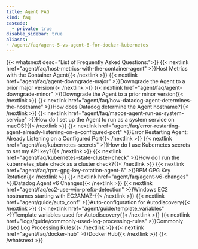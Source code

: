 ```yaml
---
title: Agent FAQ
kind: faq
cascade: 
  - private: true
disable_sidebar: true
aliases:
- /agent/faq/agent-5-vs-agent-6-for-docker-kubernetes
---
```


{{< whatsnext desc="List of Frequently Asked Questions:">}}
    {{< nextlink href="agent/faq/host-metrics-with-the-container-agent" >}}Host Metrics with the Container Agent{{< /nextlink >}}
    {{< nextlink href="agent/faq/agent-downgrade-major" >}}Downgrade the Agent to a prior major version{{< /nextlink >}}
    {{< nextlink href="agent/faq/agent-downgrade-minor" >}}Downgrade the Agent to a prior minor version{{< /nextlink >}}
    {{< nextlink href="agent/faq/how-datadog-agent-determines-the-hostname" >}}How does Datadog determine the Agent hostname?{{< /nextlink >}}
    {{< nextlink href="agent/faq/macos-agent-run-as-system-service" >}}How do I set up the Agent to run as a system service on macOS?{{< /nextlink >}}
    {{< nextlink href="agent/faq/error-restarting-agent-already-listening-on-a-configured-port" >}}Error Restarting Agent: Already Listening on a Configured Port{{< /nextlink >}}
    {{< nextlink href="agent/faq/kubernetes-secrets" >}}How do I use Kubernetes secrets to set my API key?{{< /nextlink >}}
    {{< nextlink href="agent/faq/kubernetes-state-cluster-check" >}}How do I run the kubernetes_state check as a cluster check?{{< /nextlink >}}
    {{< nextlink href="agent/faq/rpm-gpg-key-rotation-agent-6" >}}RPM GPG Key Rotation{{< /nextlink >}}
    {{< nextlink href="agent/faq/agent-v6-changes" >}}Datadog Agent v6 Changes{{< /nextlink >}}
    {{< nextlink href="agent/faq/ec2-use-win-prefix-detection" >}}Windows EC2 hostnames starting with EC2AMAZ-{{< /nextlink >}}
    {{< nextlink href="agent/guide/auto_conf" >}}Auto-configuration for Autodiscovery{{< /nextlink >}}
    {{< nextlink href="agent/guide/template_variables" >}}Template variables used for Autodiscovery{{< /nextlink >}}
    {{< nextlink href="logs/guide/commonly-used-log-processing-rules" >}}Commonly Used Log Processing Rules{{< /nextlink >}}
    {{< nextlink href="agent/faq/docker-hub" >}}Docker Hub{{< /nextlink >}}
{{< /whatsnext >}}

